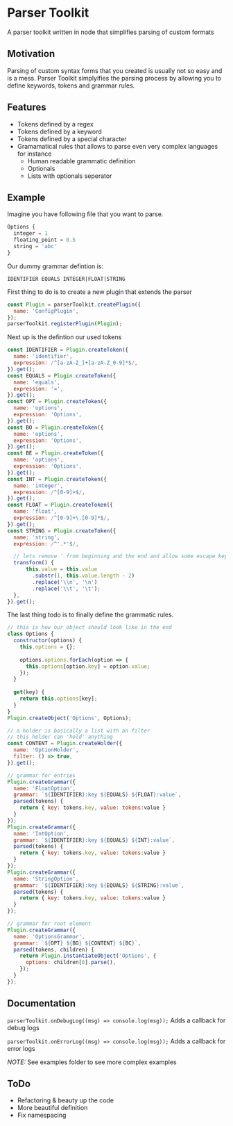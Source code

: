 # Parser Toolkit
A parser toolkit written in node that simplifies parsing of custom formats

## Motivation
Parsing of custom syntax forms that you created is usually not so easy and is a mess.
Parser Toolkit simplyifies the parsing process by allowing you to define keywords, tokens and grammar rules.

## Features
- Tokens defined by a regex
- Tokens defined by a keyword
- Tokens defined by a special character
- Gramamatical rules that allows to parse even very complex languages for instance
  * Human readable grammatic definition
  * Optionals
  * Lists with optionals seperator


## Example
Imagine you have following file that you want to parse.
```js
Options {
  integer = 1
  floating_point = 0.5
  string = 'abc'
}
```
Our dummy grammar defintion is:
```
IDENTIFIER EQUALS INTEGER|FLOAT|STRING
```
First thing to do is to create a new plugin that extends the parser
```js
const Plugin = parserToolkit.createPlugin({
  name: 'ConfigPlugin',
});
parserToolkit.registerPlugin(Plugin);
```
Next up is the defintion our used tokens
```js
const IDENTIFIER = Plugin.createToken({
  name: 'identifier',
  expression: /^[a-zA-Z_]+[a-zA-Z_0-9]*$/,
}).get();
const EQUALS = Plugin.createToken({
  name: 'equals',
  expression: '=',
}).get();
const OPT = Plugin.createToken({
  name: 'options',
  expression: 'Options',
}).get();
const BO = Plugin.createToken({
  name: 'options',
  expression: 'Options',
}).get();
const BE = Plugin.createToken({
  name: 'options',
  expression: 'Options',
}).get();
const INT = Plugin.createToken({
  name: 'integer',
  expression: /^[0-9]+$/,
}).get();
const FLOAT = Plugin.createToken({
  name: 'float',
  expression: /^[0-9]+\.[0-9]*$/,
}).get();
const STRING = Plugin.createToken({
  name: 'string',
  expression: /^'.*'$/,

  // lets remove ' from beginning and the end and allow some escape keys
  transform() {
      this.value = this.value
        .substr(1, this.value.length - 2)
        .replace('\\n', '\n')
        .replace('\\t', '\t');
  },
}).get();
```
The last thing todo is to finally define the grammatic rules.
```js
// this is how our object should look like in the end
class Options {
  constructor(options) {
    this.options = {};
    
    options.options.forEach(option => {
      this.options[option.key] = option.value;
    });
  }
  
  get(key) {
    return this.options[key];
  }
}
Plugin.createObject('Options', Options);

// a holder is basically a list with an filter
// this holder can 'hold' anything
const CONTENT = Plugin.createHolder({
  name: 'OptionHolder',
  filter: () => true,
}).get();

// grammar for entries
Plugin.createGrammar({
  name: 'FloatOption',
  grammar: `${IDENTIFIER}:key ${EQUALS} ${FLOAT}:value`,
  parsed(tokens) { 
    return { key: tokens.key, value: tokens:value }
  }
});
Plugin.createGrammar({
  name: 'IntOption',
  grammar: `${IDENTIFIER}:key ${EQUALS} ${INT}:value`,
  parsed(tokens) { 
    return { key: tokens.key, value: tokens:value }
  }
});
Plugin.createGrammar({
  name: 'StringOption',
  grammar: `${IDENTIFIER}:key ${EQUALS} ${STRING}:value`,
  parsed(tokens) { 
    return { key: tokens.key, value: tokens:value }
  }
});

// grammar for root element
Plugin.createGrammar({
  name: 'OptionsGrammar',
  grammar: `${OPT} ${BO} ${CONTENT} ${BC}`,
  parsed(tokens, children) {
    return Plugin.instantiateObject('Options', {
      options: children[0].parse(),
    });
  }
});

```

## Documentation
`parserToolkit.onDebugLog((msg) => console.log(msg));`
Adds a callback for debug logs

`parserToolkit.onErrorLog((msg) => console.log(msg));`
Adds a callback for error logs


*NOTE:* See examples folder to see more complex examples



## ToDo
- Refactoring & beauty up the code
- More beautiful definition
- Fix namespacing
